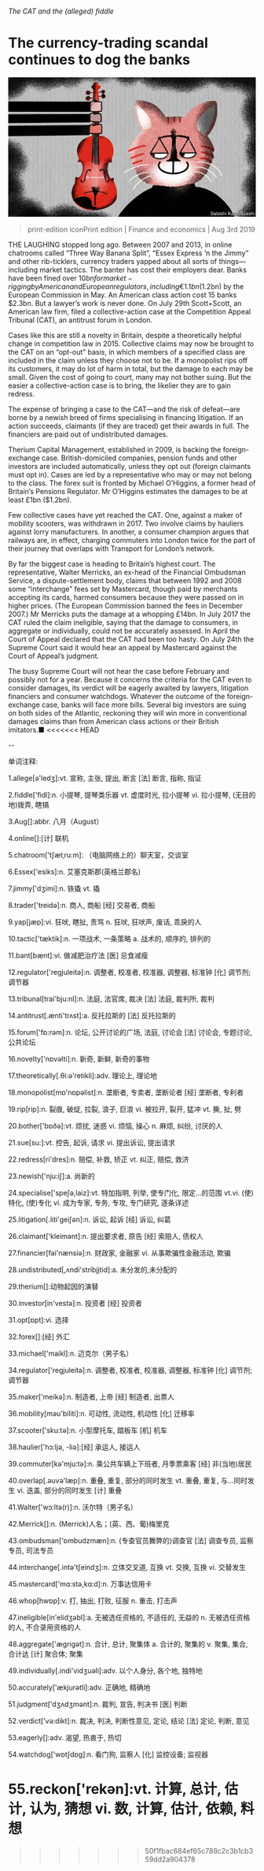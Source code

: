 ###### The CAT and the (alleged) fiddle

# The currency-trading scandal continues to dog the banks 

![image](images/20190803_FND002_0.jpg) 

> print-edition iconPrint edition | Finance and economics | Aug 3rd 2019 

THE LAUGHING stopped long ago. Between 2007 and 2013, in online chatrooms called “Three Way Banana Split”, “Essex Express ’n the Jimmy” and other rib-ticklers, currency traders yapped about all sorts of things—including market tactics. The banter has cost their employers dear. Banks have been fined over $10bn for market-rigging by American and European regulators, including €1.1bn ($1.2bn) by the European Commission in May. An American class action cost 15 banks $2.3bn. But a lawyer’s work is never done. On July 29th Scott+Scott, an American law firm, filed a collective-action case at the Competition Appeal Tribunal (CAT), an antitrust forum in London. 

Cases like this are still a novelty in Britain, despite a theoretically helpful change in competition law in 2015. Collective claims may now be brought to the CAT on an “opt-out” basis, in which members of a specified class are included in the claim unless they choose not to be. If a monopolist rips off its customers, it may do lot of harm in total, but the damage to each may be small. Given the cost of going to court, many may not bother suing. But the easier a collective-action case is to bring, the likelier they are to gain redress. 

The expense of bringing a case to the CAT—and the risk of defeat—are borne by a newish breed of firms specialising in financing litigation. If an action succeeds, claimants (if they are traced) get their awards in full. The financiers are paid out of undistributed damages. 

Therium Capital Management, established in 2009, is backing the foreign-exchange case. British-domiciled companies, pension funds and other investors are included automatically, unless they opt out (foreign claimants must opt in). Cases are led by a representative who may or may not belong to the class. The forex suit is fronted by Michael O’Higgins, a former head of Britain’s Pensions Regulator. Mr O’Higgins estimates the damages to be at least £1bn ($1.2bn). 

Few collective cases have yet reached the CAT. One, against a maker of mobility scooters, was withdrawn in 2017. Two involve claims by hauliers against lorry manufacturers. In another, a consumer champion argues that railways are, in effect, charging commuters into London twice for the part of their journey that overlaps with Transport for London’s network. 

By far the biggest case is heading to Britain’s highest court. The representative, Walter Merricks, an ex-head of the Financial Ombudsman Service, a dispute-settlement body, claims that between 1992 and 2008 some “interchange” fees set by Mastercard, though paid by merchants accepting its cards, harmed consumers because they were passed on in higher prices. (The European Commission banned the fees in December 2007.) Mr Merricks puts the damage at a whopping £14bn. In July 2017 the CAT ruled the claim ineligible, saying that the damage to consumers, in aggregate or individually, could not be accurately assessed. In April the Court of Appeal declared that the CAT had been too hasty. On July 24th the Supreme Court said it would hear an appeal by Mastercard against the Court of Appeal’s judgment. 

The busy Supreme Court will not hear the case before February and possibly not for a year. Because it concerns the criteria for the CAT even to consider damages, its verdict will be eagerly awaited by lawyers, litigation financiers and consumer watchdogs. Whatever the outcome of the foreign-exchange case, banks will face more bills. Several big investors are suing on both sides of the Atlantic, reckoning they will win more in conventional damages claims than from American class actions or their British imitators.■ 
<<<<<<< HEAD

-- 

 单词注释:

1.allege[ә'ledʒ]:vt. 宣称, 主张, 提出, 断言 [法] 断言, 指称, 指证 

2.fiddle['fidl]:n. 小提琴, 提琴类乐器 vt. 虚度时光, 拉小提琴 vi. 拉小提琴, (无目的地)拨弄, 瞎搞 

3.Aug[]:abbr. 八月（August） 

4.online[]:[计] 联机 

5.chatroom['tʃætˌru:m]: （电脑网络上的）聊天室，交谈室 

6.Essex['esiks]:n. 艾塞克斯郡(英格兰郡名) 

7.jimmy['dʒimi]:n. 铁撬 vt. 撬 

8.trader['treidә]:n. 商人, 商船 [经] 交易者, 商船 

9.yap[jæp]:vi. 狂吠, 瞎扯, 责骂 n. 狂吠, 狂吠声, 废话, 乖戾的人 

10.tactic['tæktik]:n. 一项战术, 一条策略 a. 战术的, 顺序的, 排列的 

11.bant[bænt]:vi. 做减肥治疗法 [医] 忌食减瘦 

12.regulator['regjuleitә]:n. 调整者, 校准者, 校准器, 调整器, 标准钟 [化] 调节剂; 调节器 

13.tribunal[trai'bju:nl]:n. 法庭, 法官席, 裁决 [法] 法庭, 裁判所, 裁判 

14.antitrust[.ænti'trʌst]:a. 反托拉斯的 [法] 反托拉斯的 

15.forum['fɒ:rәm]:n. 论坛, 公开讨论的广场, 法庭, 讨论会 [法] 讨论会, 专题讨论, 公共论坛 

16.novelty['nɒvәlti]:n. 新奇, 新鲜, 新奇的事物 

17.theoretically[.θi:ә'retikli]:adv. 理论上, 理论地 

18.monopolist[mɒ'nɒpәlist]:n. 垄断者, 专卖者, 垄断论者 [经] 垄断者, 专利者 

19.rip[rip]:n. 裂痕, 破绽, 拉裂, 浪子, 巨浪 vi. 被拉开, 裂开, 猛冲 vt. 撕, 扯, 劈 

20.bother['bɒðә]:vt. 烦扰, 迷惑 vi. 烦恼, 操心 n. 麻烦, 纠纷, 讨厌的人 

21.sue[su:]:vt. 控告, 起诉, 请求 vi. 提出诉讼, 提出请求 

22.redress[ri'dres]:n. 赔偿, 补救, 矫正 vt. 纠正, 赔偿, 救济 

23.newish['nju:iʃ]:a. 尚新的 

24.specialise['speʃә,laiz]:vt. 特加指明, 列举, 使专门化, 限定...的范围 vt.vi. (使)特化, (使)专化 vi. 成为专家, 专务, 专攻, 专门研究, 逐条详述 

25.litigation[.liti'geiʃәn]:n. 诉讼, 起诉 [经] 诉讼, 纠葛 

26.claimant['kleimәnt]:n. 提出要求者, 原告 [经] 索赔人, 债权人 

27.financier[fai'nænsiә]:n. 财政家, 金融家 vi. 从事欺骗性金融活动, 欺骗 

28.undistributed[,ʌndi'stribjjtid]:a. 未分发的,未分配的 

29.therium[]:动物起因的演替 

30.investor[in'vestә]:n. 投资者 [经] 投资者 

31.opt[ɒpt]:vi. 选择 

32.forex[]:[经] 外汇 

33.michael['maikl]:n. 迈克尔（男子名） 

34.regulator['regjuleitә]:n. 调整者, 校准者, 校准器, 调整器, 标准钟 [化] 调节剂; 调节器 

35.maker['meikә]:n. 制造者, 上帝 [经] 制造者, 出票人 

36.mobility[mәu'biliti]:n. 可动性, 流动性, 机动性 [化] 迁移率 

37.scooter['sku:tә]:n. 小型摩托车, 踏板车 [机] 机车 

38.haulier['hɔ:ljә, -liә]:[经] 承运人, 接运人 

39.commuter[kә'mju:tә]:n. 乘公共车辆上下班者, 月季票乘客 [经] 非(当地)居民 

40.overlap[.әuvә'læp]:n. 重叠, 重复, 部分的同时发生 vt. 重叠, 重复, 与...同时发生 vi. 迭盖, 部分的同时发生 [计] 重叠 

41.Walter['wɔ:ltә(r)]:n. 沃尔特（男子名） 

42.Merrick[]:n. (Merrick)人名；(英、西、葡)梅里克 

43.ombudsman['ɒmbudzmæn]:n. (专查官员舞弊的)调查官 [法] 调查专员, 监察专员, 司法专员 

44.interchange[.intә'tʃeindʒ]:n. 立体交叉道, 互换 vt. 交换, 互换 vi. 交替发生 

45.mastercard['mɑ:stə,kɑ:d]:n. 万事达信用卡 

46.whop[hwɒp]:v. 打, 抽出, 打败, 征服 n. 重击, 打击声 

47.ineligible[in'elidʒәbl]:a. 无被选任资格的, 不适任的, 无益的 n. 无被选任资格的人, 不合录用资格的人 

48.aggregate['ægrigәt]:n. 合计, 总计, 聚集体 a. 合计的, 聚集的 v. 聚集, 集合, 合计达 [计] 聚合体; 聚集 

49.individually[.indi'vidʒuәli]:adv. 以个人身分, 各个地, 独特地 

50.accurately['ækjurәtli]:adv. 正确地, 精确地 

51.judgment['dʒʌdʒmәnt]:n. 裁判, 宣告, 判决书 [医] 判断 

52.verdict['vә:dikt]:n. 裁决, 判决, 判断性意见, 定论, 结论 [法] 定论, 判断, 意见 

53.eagerly[]:adv. 渴望, 热衷于, 热切 

54.watchdog['wɒtʃdɒg]:n. 看门狗, 监察人 [化] 监控设备; 监视器 

55.reckon['rekәn]:vt. 计算, 总计, 估计, 认为, 猜想 vi. 数, 计算, 估计, 依赖, 料想 
=======
>>>>>>> 50f1fbac684ef65c788c2c3b1cb359dd2a904378


